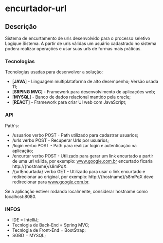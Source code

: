 # encurtador-url

## Descrição

  Sistema de encurtamento de urls desenvolvido para o processo seletivo Logique Sistema. A partir de urls válidas um usuário cadastrado no sistema podera realizar operações e usar suas urls de formas mais práticas.

### Tecnologias

Tecnologias usadas para desenvolver a solução:

* [**JAVA**] - Linguagem multiplataforma de alto desempenho; Versão usada 11;
* [**SRPING MVC**] - Framework para desenvolvimento de aplicações web;
* [**MYSQL**] - Banco de dados relacional mantido pela oracle;
* [**REACT**] - Framework para criar UI web com JavaScript;

### API

Path's:
* /usuarios verbo POST - Path utilizado para cadastrar usuarios;
* /urls verbo POST - Recuperar Urls por usuarios;
* /login verbo POST - Path para realizar login e autenticação na aplicação;
* /encurtar verbo POST - Utilizado para gerar um link encurtado a partir de uma url válida, por exemplo: www.google.com.br encurtado ficaria http://{hostname}/s8mPqX.
* /{urlEncurtada} verbo GET - Utilizado para usar o link encurtado e redirecionar ao original, por exemplo: http://{hostname}/s8mPqX deve redirecionar para www.google.com.br.

Se a aplicação estiver rodando localmente, considerar hostname como localhost:8080.

### INFOS

* IDE = IntelliJ;
* Tecnlogia de Back-End = Spring MVC;
* Tecnlogia de Front-End = BootStrap;
* SGBD = MYSQL;
